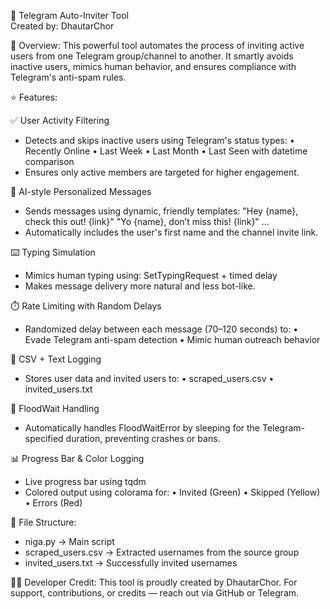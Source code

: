 🔧 Telegram Auto-Inviter Tool  
Created by: DhautarChor

🧠 Overview:
This powerful tool automates the process of inviting active users from one Telegram group/channel to another. It smartly avoids inactive users, mimics human behavior, and ensures compliance with Telegram's anti-spam rules.

⭐ Features:

✅ User Activity Filtering
- Detects and skips inactive users using Telegram's status types:
  • Recently Online
  • Last Week
  • Last Month
  • Last Seen with datetime comparison
- Ensures only active members are targeted for higher engagement.

🧠 AI-style Personalized Messages
- Sends messages using dynamic, friendly templates:
  "Hey {name}, check this out! {link}"
  "Yo {name}, don’t miss this! {link}"
  ...
- Automatically includes the user's first name and the channel invite link.

⌨️ Typing Simulation
- Mimics human typing using:
  SetTypingRequest + timed delay
- Makes message delivery more natural and less bot-like.

⏱️ Rate Limiting with Random Delays
- Randomized delay between each message (70–120 seconds) to:
  • Evade Telegram anti-spam detection
  • Mimic human outreach behavior

📂 CSV + Text Logging
- Stores user data and invited users to:
  • scraped_users.csv
  • invited_users.txt

🚫 FloodWait Handling
- Automatically handles FloodWaitError by sleeping for the Telegram-specified duration, preventing crashes or bans.

📊 Progress Bar & Color Logging
- Live progress bar using tqdm
- Colored output using colorama for:
  • Invited (Green)
  • Skipped (Yellow)
  • Errors (Red)

📁 File Structure:
- niga.py → Main script
- scraped_users.csv → Extracted usernames from the source group
- invited_users.txt → Successfully invited usernames

🧑‍💻 Developer Credit:
This tool is proudly created by DhautarChor.
For support, contributions, or credits — reach out via GitHub or Telegram.
